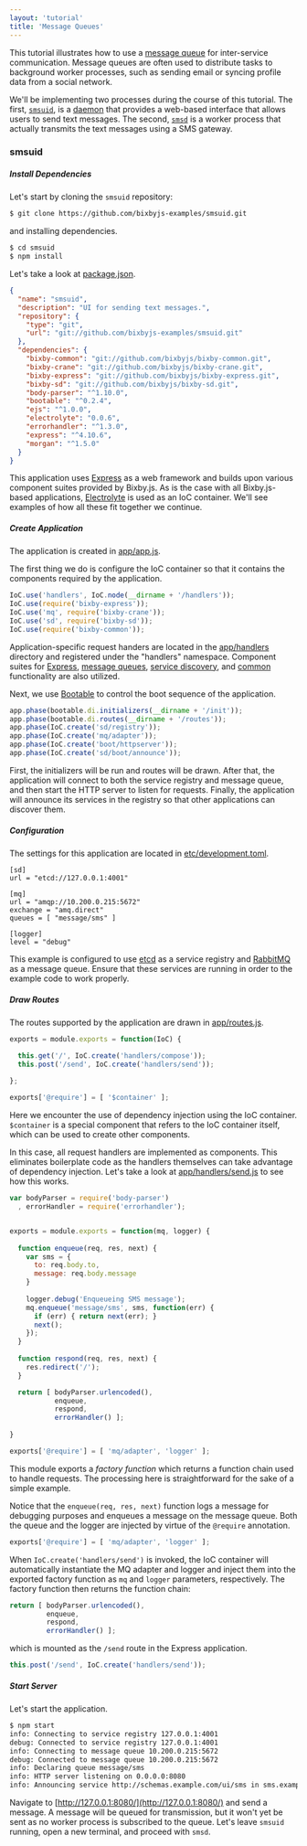 ```yaml
---
layout: 'tutorial'
title: 'Message Queues'
---
```


This tutorial illustrates how to use a [message queue](http://en.wikipedia.org/wiki/Message_queue)
for inter-service communication.  Message queues are often used to distribute
tasks to background worker processes, such as sending email or syncing profile
data from a social network.

We'll be implementing two processes during the course of this tutorial.  The
first, [`smsuid`](https://github.com/bixbyjs-examples/smsuid), is a [daemon](http://en.wikipedia.org/wiki/Daemon_%28computing%29)
that provides a web-based interface that allows users to send text messages.
The second, [`smsd`](https://github.com/bixbyjs-examples/smsd) is a worker
process that actually transmits the text messages using a SMS gateway.

### smsuid

##### Install Dependencies

Let's start by cloning the `smsuid` repository:

```bash
$ git clone https://github.com/bixbyjs-examples/smsuid.git
```

and installing dependencies.

```bash
$ cd smsuid
$ npm install
```

Let's take a look at [package.json](https://github.com/bixbyjs-examples/smsuid/blob/master/package.json).

```json
{
  "name": "smsuid",
  "description": "UI for sending text messages.",
  "repository": {
    "type": "git",
    "url": "git://github.com/bixbyjs-examples/smsuid.git"
  },
  "dependencies": {
    "bixby-common": "git://github.com/bixbyjs/bixby-common.git",
    "bixby-crane": "git://github.com/bixbyjs/bixby-crane.git",
    "bixby-express": "git://github.com/bixbyjs/bixby-express.git",
    "bixby-sd": "git://github.com/bixbyjs/bixby-sd.git",
    "body-parser": "^1.10.0",
    "bootable": "^0.2.4",
    "ejs": "^1.0.0",
    "electrolyte": "0.0.6",
    "errorhandler": "^1.3.0",
    "express": "^4.10.6",
    "morgan": "^1.5.0"
  }
}
```

This application uses [Express](http://expressjs.com/) as a web framework and
builds upon various component suites provided by Bixby.js.  As is the case with
all Bixby.js-based applications, [Electrolyte](https://github.com/jaredhanson/electrolyte)
is used as an IoC container.  We'll see examples of how all these fit together
we continue.

##### Create Application

The application is created in [app/app.js](https://github.com/bixbyjs-examples/smsuid/blob/master/app/app.js).

The first thing we do is configure the IoC container so that it contains the
components required by the application.

```javascript
IoC.use('handlers', IoC.node(__dirname + '/handlers'));
IoC.use(require('bixby-express'));
IoC.use('mq', require('bixby-crane'));
IoC.use('sd', require('bixby-sd'));
IoC.use(require('bixby-common'));
```

Application-specific request handers are located in the [app/handlers](https://github.com/bixbyjs-examples/smsuid/tree/master/app/handlers)
directory and registered under the "handlers" namespace.  Component suites for
[Express](https://github.com/bixbyjs/bixby-express), [message queues](https://github.com/bixbyjs/bixby-crane),
[service discovery](https://github.com/bixbyjs/bixby-sd), and [common](https://github.com/bixbyjs/bixby-common)
functionality are also utilized.

Next, we use [Bootable](https://github.com/jaredhanson/bootable) to control the
boot sequence of the application.

```javascript
app.phase(bootable.di.initializers(__dirname + '/init'));
app.phase(bootable.di.routes(__dirname + '/routes'));
app.phase(IoC.create('sd/registry'));
app.phase(IoC.create('mq/adapter'));
app.phase(IoC.create('boot/httpserver'));
app.phase(IoC.create('sd/boot/announce'));
```

First, the initializers will be run and routes will be drawn.  After that, the
application will connect to both the service registry and message queue, and
then start the HTTP server to listen for requests.  Finally, the application
will announce its services in the registry so that other applications can
discover them.

##### Configuration

The settings for this application are located in [etc/development.toml](https://github.com/bixbyjs-examples/smsuid/blob/master/etc/development.toml).

```
[sd]
url = "etcd://127.0.0.1:4001"

[mq]
url = "amqp://10.200.0.215:5672"
exchange = "amq.direct"
queues = [ "message/sms" ]

[logger]
level = "debug"
```

This example is configured to use [etcd](https://github.com/coreos/etcd) as a
service registry and [RabbitMQ](http://www.rabbitmq.com/) as a message queue.
Ensure that these services are running in order to the example code to work
properly.

##### Draw Routes

The routes supported by the application are drawn in [app/routes.js](https://github.com/bixbyjs-examples/smsuid/blob/master/app/routes.js).

```javascript
exports = module.exports = function(IoC) {

  this.get('/', IoC.create('handlers/compose'));
  this.post('/send', IoC.create('handlers/send'));
  
};

exports['@require'] = [ '$container' ];
```

Here we encounter the use of dependency injection using the IoC container.
`$container` is a special component that refers to the IoC container itself, which
can be used to create other components.

In this case, all request handlers are implemented as components.  This eliminates
boilerplate code as the handlers themselves can take advantage of dependency
injection.  Let's take a look at [app/handlers/send.js](https://github.com/bixbyjs-examples/smsuid/blob/master/app/handlers/send.js)
to see how this works.

```javascript
var bodyParser = require('body-parser')
  , errorHandler = require('errorhandler');


exports = module.exports = function(mq, logger) {
  
  function enqueue(req, res, next) {
    var sms = {
      to: req.body.to,
      message: req.body.message
    }
    
    logger.debug('Enqueueing SMS message');
    mq.enqueue('message/sms', sms, function(err) {
      if (err) { return next(err); }
      next();
    });
  }
  
  function respond(req, res, next) {
    res.redirect('/');
  }

  return [ bodyParser.urlencoded(),
           enqueue,
           respond,
           errorHandler() ];
  
}

exports['@require'] = [ 'mq/adapter', 'logger' ];
```

This module exports a _factory function_ which returns a function chain used to
handle requests.  The processing here is straightforward for the sake of a
simple example.

Notice that the `enqueue(req, res, next)` function logs a message for debugging
purposes and enqueues a message on the message queue.  Both the queue and the
logger are injected by virtue of the `@require` annotation.

```javascript
exports['@require'] = [ 'mq/adapter', 'logger' ];
```

When `IoC.create('handlers/send')` is invoked, the IoC container will
automatically instantiate the MQ adapter and logger and inject them into the
exported factory function as `mq` and `logger` parameters, respectively.  The
factory function then returns the function chain:

```javascript
return [ bodyParser.urlencoded(),
         enqueue,
         respond,
         errorHandler() ];
```

which is mounted as the `/send` route in the Express application.

```javascript
this.post('/send', IoC.create('handlers/send'));
```

##### Start Server

Let's start the application.

```bash
$ npm start
info: Connecting to service registry 127.0.0.1:4001
debug: Connected to service registry 127.0.0.1:4001
info: Connecting to message queue 10.200.0.215:5672
debug: Connected to message queue 10.200.0.215:5672
info: Declaring queue message/sms
info: HTTP server listening on 0.0.0.0:8080
info: Announcing service http://schemas.example.com/ui/sms in sms.example.local. at http://10.200.1.85:8080/
```

Navigate to [http://127.0.0.1:8080/](http://127.0.0.1:8080/) and send a
message.  A message will be queued for transmission, but it won't yet be sent as
no worker process is subscribed to the queue.  Let's leave `smsuid` running,
open a new terminal, and proceed with `smsd`.
